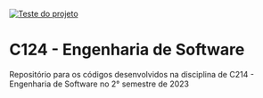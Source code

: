 [![Teste do projeto](https://github.com/helio-rocha/C214_2023_2/actions/workflows/main.yml/badge.svg)](https://github.com/helio-rocha/C214_2023_2/actions/workflows/main.yml)
# C124 - Engenharia de Software

Repositório para os códigos desenvolvidos na disciplina de C214 - Engenharia de Software no 2° semestre de 2023